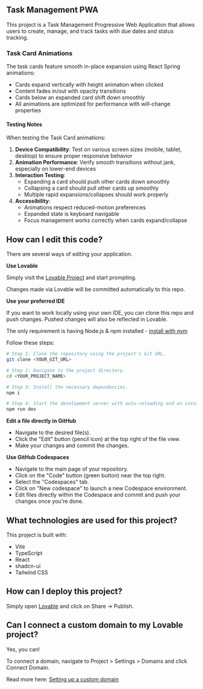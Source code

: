 ## Task Management PWA

This project is a Task Management Progressive Web Application that allows users to create, manage, and track tasks with due dates and status tracking.

### Task Card Animations

The task cards feature smooth in-place expansion using React Spring animations:

- Cards expand vertically with height animation when clicked
- Content fades in/out with opacity transitions
- Cards below an expanded card shift down smoothly
- All animations are optimized for performance with will-change properties

#### Testing Notes

When testing the Task Card animations:

1. **Device Compatibility**: Test on various screen sizes (mobile, tablet, desktop) to ensure proper responsive behavior
2. **Animation Performance**: Verify smooth transitions without jank, especially on lower-end devices
3. **Interaction Testing**:
   - Expanding a card should push other cards down smoothly
   - Collapsing a card should pull other cards up smoothly
   - Multiple rapid expansions/collapses should work properly
4. **Accessibility**:
   - Animations respect reduced-motion preferences
   - Expanded state is keyboard navigable
   - Focus management works correctly when cards expand/collapse

## How can I edit this code?

There are several ways of editing your application.

**Use Lovable**

Simply visit the [Lovable Project](https://lovable.dev/projects/5577a4ee-c8f7-431c-876d-05403bb6de17) and start prompting.

Changes made via Lovable will be committed automatically to this repo.

**Use your preferred IDE**

If you want to work locally using your own IDE, you can clone this repo and push changes. Pushed changes will also be reflected in Lovable.

The only requirement is having Node.js & npm installed - [install with nvm](https://github.com/nvm-sh/nvm#installing-and-updating)

Follow these steps:

```sh
# Step 1: Clone the repository using the project's Git URL.
git clone <YOUR_GIT_URL>

# Step 2: Navigate to the project directory.
cd <YOUR_PROJECT_NAME>

# Step 3: Install the necessary dependencies.
npm i

# Step 4: Start the development server with auto-reloading and an instant preview.
npm run dev
```

**Edit a file directly in GitHub**

- Navigate to the desired file(s).
- Click the "Edit" button (pencil icon) at the top right of the file view.
- Make your changes and commit the changes.

**Use GitHub Codespaces**

- Navigate to the main page of your repository.
- Click on the "Code" button (green button) near the top right.
- Select the "Codespaces" tab.
- Click on "New codespace" to launch a new Codespace environment.
- Edit files directly within the Codespace and commit and push your changes once you're done.

## What technologies are used for this project?

This project is built with:

- Vite
- TypeScript
- React
- shadcn-ui
- Tailwind CSS

## How can I deploy this project?

Simply open [Lovable](https://lovable.dev/projects/5577a4ee-c8f7-431c-876d-05403bb6de17) and click on Share -> Publish.

## Can I connect a custom domain to my Lovable project?

Yes, you can!

To connect a domain, navigate to Project > Settings > Domains and click Connect Domain.

Read more here: [Setting up a custom domain](https://docs.lovable.dev/tips-tricks/custom-domain#step-by-step-guide)
